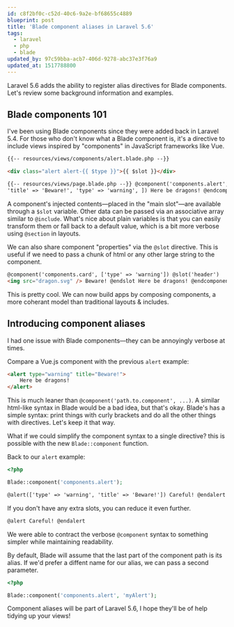```yaml
---
id: c8f2bf0c-c52d-40c6-9a2e-bf68655c4889
blueprint: post
title: 'Blade component aliases in Laravel 5.6'
tags:
  - laravel
  - php
  - blade
updated_by: 97c59bba-acb7-406d-9278-abc37e3f76a9
updated_at: 1517788800
---
```

Laravel 5.6 adds the ability to register alias directives for Blade components. Let's review some background information and examples.

<!--more-->

## Blade components 101

I've been using Blade components since they were added back in Laravel 5.4. For those who don't know what a Blade component is, it's a directive to include views inspired by "components" in JavaScript frameworks like Vue.

```html
{{-- resources/views/components/alert.blade.php --}}

<div class="alert alert-{{ $type }}">{{ $slot }}</div>

{{-- resources/views/page.blade.php --}} @component('components.alert', [
'title' => 'Beware!', 'type' => 'warning', ]) Here be dragons! @endcomponent
```

A component's injected contents—placed in the "main slot"—are available through a `$slot` variable. Other data can be passed via an associative array similar to `@include`. What's nice about plain variables is that you can easily transform them or fall back to a default value, which is a bit more verbose using `@section` in layouts.

We can also share component "properties" via the `@slot` directive. This is useful if we need to pass a chunk of html or any other large string to the component.

```html
@component('components.card', ['type' => 'warning']) @slot('header')
<img src="dragon.svg" /> Beware! @endslot Here be dragons! @endcomponent
```

This is pretty cool. We can now build apps by composing components, a more coherant model than traditional layouts & includes.

## Introducing component aliases

I had one issue with Blade components—they can be annoyingly verbose at times.

Compare a Vue.js component with the previous `alert` example:

```html
<alert type="warning" title="Beware!">
    Here be dragons!
</alert>
```

This is much leaner than `@component('path.to.component', ...)`. A similar html-like syntax in Blade would be a bad idea, but that's okay. Blade's has a simple syntax: print things with curly brackets and do all the other things with directives. Let's keep it that way.

What if we could simplify the component syntax to a single directive? this is possible with the new `Blade::component` function.

Back to our `alert` example:

```php
<?php

Blade::component('components.alert');
```

```html
@alert(['type' => 'warning', 'title' => 'Beware!']) Careful! @endalert
```

If you don't have any extra slots, you can reduce it even further.

```html
@alert Careful! @endalert
```

We were able to contract the verbose `@component` syntax to something simpler while maintaining readability.

By default, Blade will assume that the last part of the component path is its alias. If we'd prefer a diffent name for our alias, we can pass a second parameter.

```php
<?php

Blade::component('components.alert', 'myAlert');
```

Component aliases will be part of Laravel 5.6, I hope they'll be of help tidying up your views!
